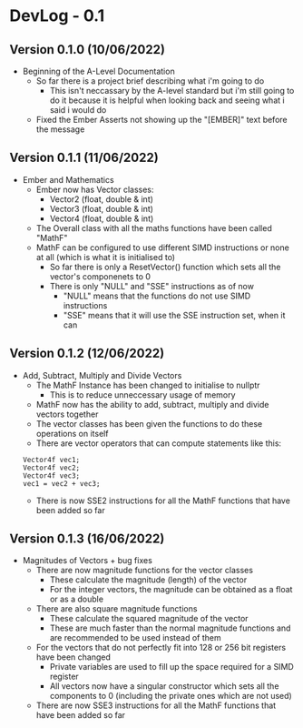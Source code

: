 # DevLog - 0.1

## Version 0.1.0 (10/06/2022)
- Beginning of the A-Level Documentation
    - So far there is a project brief describing what i'm going to do
        - This isn't neccassary by the A-level standard but i'm still going to do it because it is helpful when looking back and seeing what i said i would do
    - Fixed the Ember Asserts not showing up the "[EMBER]" text before the message

## Version 0.1.1 (11/06/2022)
- Ember and Mathematics
    - Ember now has Vector classes:
        - Vector2 (float, double & int)
        - Vector3 (float, double & int)
        - Vector4 (float, double & int)
    - The Overall class with all the maths functions have been called "MathF"
    - MathF can be configured to use different SIMD instructions or none at all (which is what it is initialised to)
        - So far there is only a ResetVector() function which sets all the vector's componenets to 0
        - There is only "NULL" and "SSE" instructions as of now
            - "NULL" means that the functions do not use SIMD instructions
            - "SSE" means that it will use the SSE instruction set, when it can

## Version 0.1.2 (12/06/2022)
- Add, Subtract, Multiply and Divide Vectors
    - The MathF Instance has been changed to initialise to nullptr
        - This is to reduce unneccessary usage of memory
    - MathF now has the ability to add, subtract, multiply and divide vectors together
    - The vector classes has been given the functions to do these operations on itself
    - There are vector operators that can compute statements like this:
    ```
    Vector4f vec1;
    Vector4f vec2;
    Vector4f vec3;
    vec1 = vec2 + vec3;
    ```
    - There is now SSE2 instructions for all the MathF functions that have been added so far

## Version 0.1.3 (16/06/2022)
- Magnitudes of Vectors + bug fixes
    - There are now magnitude functions for the vector classes
        - These calculate the magnitude (length) of the vector
        - For the integer vectors, the magnitude can be obtained as a float or as a double
    - There are also square magnitude functions
        - These calculate the squared magnitude of the vector
        - These are much faster than the normal magnitude functions and are recommended to be used instead of them
    - For the vectors that do not perfectly fit into 128 or 256 bit registers have been changed
        - Private variables are used to fill up the space required for a SIMD register
        - All vectors now have a singular constructor which sets all the components to 0 (including the private ones which are not used)
    - There are now SSE3 instructions for all the MathF functions that have been added so far